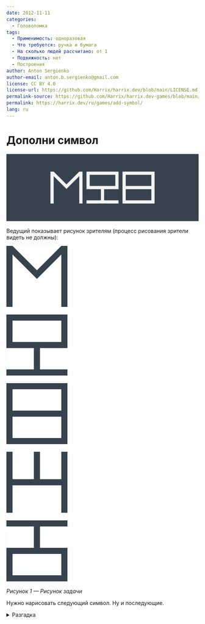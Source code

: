 ```yaml
---
date: 2012-11-11
categories:
  - Головоломка
tags:
  - Применимость: одноразовая
  - Что требуется: ручка и бумага
  - На сколько людей рассчитано: от 1
  - Подвижность: нет
  - Построения
author: Anton Sergienko
author-email: anton.b.sergienko@gmail.com
license: CC BY 4.0
license-url: https://github.com/Harrix/harrix.dev/blob/main/LICENSE.md
permalink-source: https://github.com/Harrix/harrix.dev-games/blob/main/add-symbol/add-symbol.md
permalink: https://harrix.dev/ru/games/add-symbol/
lang: ru
---
```


# Дополни символ

![Featured image](featured-image.svg)

Ведущий показывает рисунок зрителям (процесс рисования зрители видеть не должны):

![Рисунок задачи](img/problem.svg)

_Рисунок 1 — Рисунок задачи_

Нужно нарисовать следующий символ. Ну и последующие.

<details>
<summary>Разгадка</summary>

На самом деле это не японские иероглифы, а цифры с зеркальным отражением:

![Решение](img/solution_01.svg)

_Рисунок 2 — Решение_

А, следовательно, следующие символы выглядят так:

![Следующие символы](img/solution_02.svg)

_Рисунок 3 — Следующие символы_

Или так:

![Другой вариант семерки](img/solution_03.svg)

_Рисунок 4 — Другой вариант семерки_

</details>
